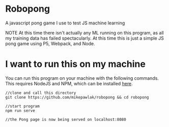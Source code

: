 # Robopong
A javascript pong game I use to test JS machine learning 

NOTE At this time there isn't actually any ML running on this program, as all my training data has failed spectacularly. At this time this is just a simple JS pong game using P5, Webpack, and Node. 

# I want to run this on my machine 

You can run this program on your machine with the following commands. This requires NodeJS and NPM, which can be installed [here](https://nodejs.org/en/download/). 

``` 
//clone and call this directory
git clone https://github.com/mikepawlak/robopong && cd robopong

//start program
npm run serve

//the Pong page is now being served on localhost:8080
```
